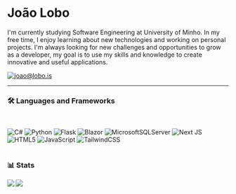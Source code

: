 # João Lobo
I'm currently studying Software Engineering at University of Minho. In my free time, I enjoy learning about new technologies and working on personal projects. I'm always looking for new challenges and opportunities to grow as a developer, my goal is to use my skills and knowledge to create innovative and useful applications.
</br>
<p align="left">
    <a href="mailto:joao@lobo.is">
       <img alt="joao@lobo.is" title="Send me a message" src="https://custom-icon-badges.demolab.com/badge/-CONTACT%20ME-red?style=for-the-badge&logo=mail&logoColor=white"/>
    </a>
</p>

---

### 🛠️ Languages and Frameworks
</br>

![C#](https://img.shields.io/badge/c%23-%23239120.svg?style=for-the-badge&logo=c-sharp&logoColor=white)
![Python](https://img.shields.io/badge/python-3670A0?style=for-the-badge&logo=python&logoColor=ffdd54)
![Flask](https://img.shields.io/badge/flask-%23000.svg?style=for-the-badge&logo=flask&logoColor=white)
![Blazor](https://img.shields.io/badge/blazor-%235C2D91.svg?style=for-the-badge&logo=blazor&logoColor=white)
![MicrosoftSQLServer](https://img.shields.io/badge/Microsoft%20SQL%20Sever-CC2927?style=for-the-badge&logo=microsoft%20sql%20server&logoColor=white)
![Next JS](https://img.shields.io/badge/Next-black?style=for-the-badge&logo=next.js&logoColor=white)
![HTML5](https://img.shields.io/badge/html5-%23E34F26.svg?style=for-the-badge&logo=html5&logoColor=white)
![JavaScript](https://img.shields.io/badge/javascript-%23323330.svg?style=for-the-badge&logo=javascript&logoColor=%23F7DF1E)
![TailwindCSS](https://img.shields.io/badge/tailwindcss-%2338B2AC.svg?style=for-the-badge&logo=tailwind-css&logoColor=white)

#

### 📊 Stats
<img align="left" src="https://github-readme-stats.vercel.app/api?username=joaodiaslobo&show_icons=true&theme=gruvbox&bg_color=00000000"/>
<img align="left" src="https://github-readme-stats.vercel.app/api/top-langs/?username=joaodiaslobo&show_icons=true&theme=gruvbox&bg_color=00000000"/>
